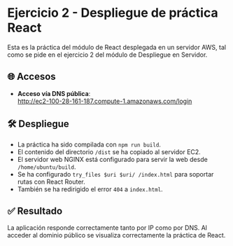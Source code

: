 # Ejercicio 2 - Despliegue de práctica React

Esta es la práctica del módulo de React desplegada en un servidor AWS, tal como se pide en el ejercicio 2 del módulo de Despliegue en Servidor.

## 🌐 Accesos

- **Acceso vía DNS pública**:  
  http://ec2-100-28-161-187.compute-1.amazonaws.com/login

## 🛠️ Despliegue

- La práctica ha sido compilada con `npm run build`.
- El contenido del directorio `/dist` se ha copiado al servidor EC2.
- El servidor web NGINX está configurado para servir la web desde `/home/ubuntu/build`.
- Se ha configurado `try_files $uri $uri/ /index.html` para soportar rutas con React Router.
- También se ha redirigido el error `404` a `index.html`.

## ✅ Resultado

La aplicación responde correctamente tanto por IP como por DNS. Al acceder al dominio público se visualiza correctamente la práctica de React.